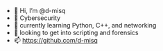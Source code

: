 - 👋 Hi, I’m @d-misq
- 👀 Cybersecurity
- 🌱 currently learning Python, C++, and networking
- 💞️ looking to get into scripting and forensics
- 📫 https://github.com/d-misq

<!---
d-misq/d-misq is a ✨ special ✨ repository because its `README.md` (this file) appears on your GitHub profile.
You can click the Preview link to take a look at your changes.
--->
